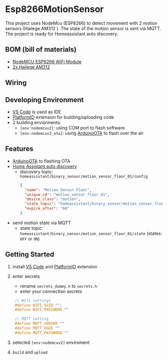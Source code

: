 # Esp8266MotionSensor

This project uses NodeMcu (ESP8266) to detect movement with 2 motion sensors (Hailege AM312 ). The state of the motion sensor is sent via MQTT. The project is ready for Homeassistant auto discovery.

## BOM (bill of materials)

- [NodeMCU ESP8266 WiFi Module](https://www.az-delivery.de/en/products/nodemcu-lolin-v3-modul-mit-esp8266)
- [2x Hailege AM312](https://www.amazon.de/Hailege-Pyroelectric-Sensor-Infrared-Detector/dp/B08C5572W4/ref=sr_1_5?__mk_de_DE=%C3%85M%C3%85%C5%BD%C3%95%C3%91&keywords=motion+sensor+infrared&sr=8-5)

## Wiring

## Developing Environment

- [VS Code](https://code.visualstudio.com/) is used as IDE
- [PlatformIO](https://marketplace.visualstudio.com/items?itemName=platformio.platformio-ide) extension for building/uploading code
- 2 building enviorments:
  - `[env:nodemcuv2]`: using COM port to flash software
  - `[env:nodemcuv2_ota]`: using [ArduinoOTA](https://github.com/JAndrassy/ArduinoOTA) to flash over the air

## Features

- [ArduinoOTA](https://github.com/JAndrassy/ArduinoOTA) to flashing OTA
- [Home Assistant auto discovery](https://www.home-assistant.io/integrations/mqtt/)
  - discovery topic: `homeassistant/binary_sensor/motion_sensor_floor_01/config`
    ```json
    {
      "name": "Motion Sensor Floor",
      "unique_id": "motion_sensor_floor_01",
      "device_class": "motion",
      "state_topic": "homeassistant/binary_sensor/motion_sensor_floor_01/state",
      "expire_after": "60"
    }
    ```
- send motion state via MQTT
  - state topic: `homeassistant/binary_sensor/motion_sensor_floor_01/state` (states: `OFF` or `ON`)

## Getting Started

1. install [VS Code](https://code.visualstudio.com/) and [PlatformIO](https://marketplace.visualstudio.com/items?itemName=platformio.platformio-ide) extension
2. enter secrets

   - rename `secrets_dummy.h` to `secrets.h`
   - enter your connection secrets

   ```c++
    // Wifi settings
    #define WIFI_SSID "";
    #define WIFI_PASSWORD ""

    // MQTT setting
    #define MQTT_SERVER ""
    #define MQTT_USER ""
    #define MQTT_PASSWORD ""
   ```

3. selected `[env:nodemcuv2]` enviroment
4. `build` and `upload`
